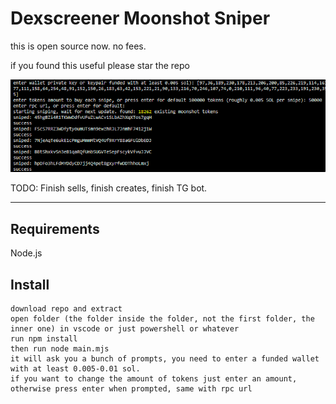 # Dexscreener Moonshot Sniper

this is open source now. no fees. 

if you found this useful please star the repo

![screenshot](demo.png)


TODO: Finish sells, finish creates, finish TG bot.

---
## Requirements

Node.js

## Install

    download repo and extract
    open folder (the folder inside the folder, not the first folder, the inner one) in vscode or just powershell or whatever
    run npm install
    then run node main.mjs
    it will ask you a bunch of prompts, you need to enter a funded wallet with at least 0.005-0.01 sol.
    if you want to change the amount of tokens just enter an amount, otherwise press enter when prompted, same with rpc url
